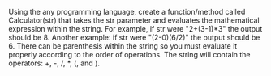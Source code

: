 Using the any programming language, create a function/method called Calculator(str) that takes the  str parameter and evaluates the mathematical expression within the string. For example, if str were "2+(3-1)*3" the output should be 8. Another example: if str were "(2-0)(6/2)" the output should be 6. There can be parenthesis within the string so you must evaluate it properly according to the order of operations. The string will contain the operators: +, -, /, *, (, and ).
